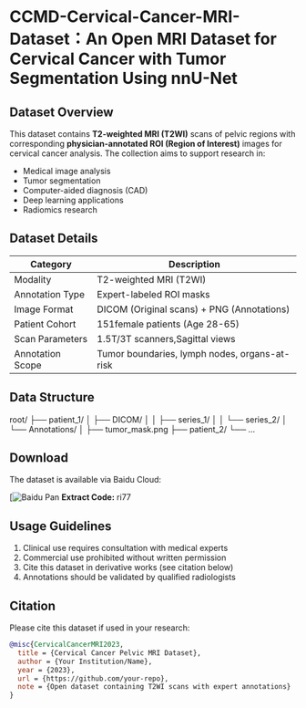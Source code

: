 # CCMD-Cervical-Cancer-MRI-Dataset：An Open MRI Dataset for Cervical Cancer with Tumor Segmentation Using nnU-Net

## Dataset Overview

This dataset contains **T2-weighted MRI (T2WI)** scans of pelvic regions with corresponding **physician-annotated ROI (Region of Interest)** images for cervical cancer analysis. The collection aims to support research in:

- Medical image analysis
- Tumor segmentation
- Computer-aided diagnosis (CAD)
- Deep learning applications
- Radiomics research

## Dataset Details

| Category          | Description                                  |
|-------------------|----------------------------------------------|
| Modality          | T2-weighted MRI (T2WI)                      |
| Annotation Type   | Expert-labeled ROI masks                    |
| Image Format      | DICOM (Original scans) + PNG (Annotations)  |
| Patient Cohort    | 151female patients (Age 28-65)             |
| Scan Parameters   | 1.5T/3T scanners,Sagittal views      |
| Annotation Scope  | Tumor boundaries, lymph nodes, organs-at-risk |

## Data Structure
root/
├── patient_1/
│ ├── DICOM/
│ │ ├── series_1/
│ │ └── series_2/
│ └── Annotations/
│ ├── tumor_mask.png
├── patient_2/
└── ...

## Download

The dataset is available via Baidu Cloud:

[![Baidu Pan](https://pan.baidu.com/your-link-here](https://pan.baidu.com/s/1Kdw-Wznm4iB65WGp1ATfCQ?pwd=ri77))   
**Extract Code:** ri77 

## Usage Guidelines

1. Clinical use requires consultation with medical experts
2. Commercial use prohibited without written permission
3. Cite this dataset in derivative works (see citation below)
4. Annotations should be validated by qualified radiologists

## Citation

Please cite this dataset if used in your research:
```bibtex
@misc{CervicalCancerMRI2023,
  title = {Cervical Cancer Pelvic MRI Dataset},
  author = {Your Institution/Name},
  year = {2023},
  url = {https://github.com/your-repo},
  note = {Open dataset containing T2WI scans with expert annotations}
}
